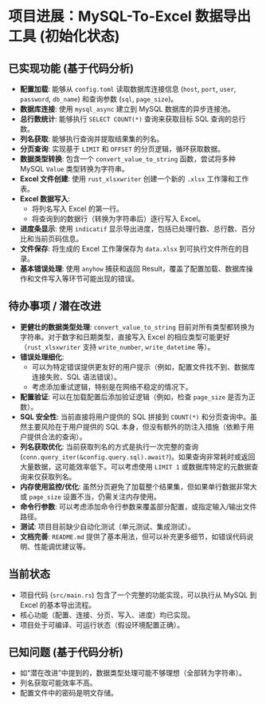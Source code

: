 # 项目进展：MySQL-To-Excel 数据导出工具 (初始化状态)

## 已实现功能 (基于代码分析)

-   **配置加载**: 能够从 `config.toml` 读取数据库连接信息 (`host`, `port`, `user`, `password`, `db_name`) 和查询参数 (`sql`, `page_size`)。
-   **数据库连接**: 使用 `mysql_async` 建立到 MySQL 数据库的异步连接池。
-   **总行数统计**: 能够执行 `SELECT COUNT(*)` 查询来获取目标 SQL 查询的总行数。
-   **列名获取**: 能够执行查询并提取结果集的列名。
-   **分页查询**: 实现基于 `LIMIT` 和 `OFFSET` 的分页逻辑，循环获取数据。
-   **数据类型转换**: 包含一个 `convert_value_to_string` 函数，尝试将多种 MySQL `Value` 类型转换为字符串。
-   **Excel 文件创建**: 使用 `rust_xlsxwriter` 创建一个新的 `.xlsx` 工作簿和工作表。
-   **Excel 数据写入**:
    -   将列名写入 Excel 的第一行。
    -   将查询到的数据行（转换为字符串后）逐行写入 Excel。
-   **进度条显示**: 使用 `indicatif` 显示导出进度，包括已处理行数、总行数、百分比和当前页码信息。
-   **文件保存**: 将生成的 Excel 工作簿保存为 `data.xlsx` 到可执行文件所在的目录。
-   **基本错误处理**: 使用 `anyhow` 捕获和返回 Result，覆盖了配置加载、数据库操作和文件写入等环节可能出现的错误。

## 待办事项 / 潜在改进

-   **更健壮的数据类型处理**: `convert_value_to_string` 目前对所有类型都转换为字符串。对于数字和日期类型，直接写入 Excel 的相应类型可能更好（`rust_xlsxwriter` 支持 `write_number`, `write_datetime` 等）。
-   **错误处理细化**:
    -   可以为特定错误提供更友好的用户提示（例如，配置文件找不到、数据库连接失败、SQL 语法错误）。
    -   考虑添加重试逻辑，特别是在网络不稳定的情况下。
-   **配置验证**: 可以在加载配置后添加验证逻辑（例如，检查 `page_size` 是否为正数）。
-   **SQL 安全性**: 当前直接将用户提供的 SQL 拼接到 `COUNT(*)` 和分页查询中。虽然主要风险在于用户提供的 SQL 本身，但没有额外的防注入措施（依赖于用户提供合法的查询）。
-   **列名获取优化**: 当前获取列名的方式是执行一次完整的查询 (`conn.query_iter(&config.query.sql).await?`)。如果查询非常耗时或返回大量数据，这可能效率低下。可以考虑使用 `LIMIT 1` 或数据库特定的元数据查询来仅获取列名。
-   **内存使用监控/优化**: 虽然分页避免了加载整个结果集，但如果单行数据非常大或 `page_size` 设置不当，仍需关注内存使用。
-   **命令行参数**: 可以考虑添加命令行参数来覆盖部分配置，或指定输入/输出文件路径。
-   **测试**: 项目目前缺少自动化测试（单元测试、集成测试）。
-   **文档完善**: `README.md` 提供了基本用法，但可以补充更多细节，如错误代码说明、性能调优建议等。

## 当前状态

-   项目代码 (`src/main.rs`) 包含了一个完整的功能实现，可以执行从 MySQL 到 Excel 的基本导出流程。
-   核心功能（配置、连接、分页、写入、进度）均已实现。
-   项目处于可编译、可运行状态（假设环境配置正确）。

## 已知问题 (基于代码分析)

-   如“潜在改进”中提到的，数据类型处理可能不够理想（全部转为字符串）。
-   列名获取可能效率不高。
-   配置文件中的密码是明文存储。
